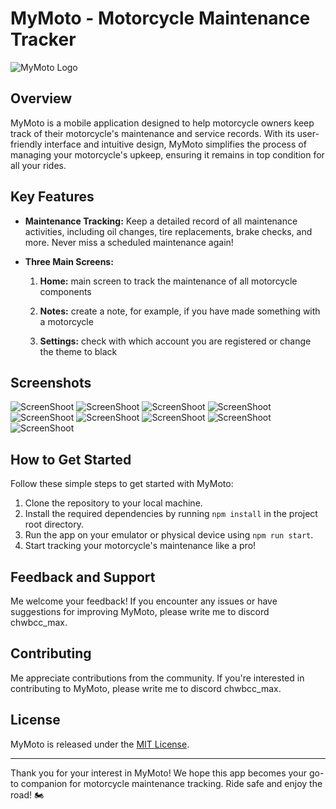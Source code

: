 # MyMoto - Motorcycle Maintenance Tracker

![MyMoto Logo](https://raw.githubusercontent.com/Chewbacca-14/MyMotoV2/master/assets/images/MyMotoIcon.png)

## Overview

MyMoto is a mobile application designed to help motorcycle owners keep track of their motorcycle's maintenance and service records. With its user-friendly interface and intuitive design, MyMoto simplifies the process of managing your motorcycle's upkeep, ensuring it remains in top condition for all your rides.

## Key Features

- **Maintenance Tracking:** Keep a detailed record of all maintenance activities, including oil changes, tire replacements, brake checks, and more. Never miss a scheduled maintenance again!

- **Three Main Screens:**

  1. **Home:** main screen to track the maintenance of all motorcycle components

  2. **Notes:** create a note, for example, if you have made something with a motorcycle

  3. **Settings:** check with which account you are registered or change the theme to black

## Screenshots

![ScreenShoot](https://github.com/Chewbacca-14/MyMotoV2/blob/master/assets/images/Screenshot_20230719_005822.jpg)
![ScreenShoot](https://github.com/Chewbacca-14/MyMotoV2/blob/master/assets/images/Screenshot_20230719_005833.jpg)
![ScreenShoot](https://github.com/Chewbacca-14/MyMotoV2/blob/master/assets/images/Screenshot_20230719_005906.jpg)
![ScreenShoot](https://github.com/Chewbacca-14/MyMotoV2/blob/master/assets/images/Screenshot_20230719_010031.jpg)
![ScreenShoot](https://github.com/Chewbacca-14/MyMotoV2/blob/master/assets/images/Screenshot_20230719_010034.jpg)
![ScreenShoot](https://github.com/Chewbacca-14/MyMotoV2/blob/master/assets/images/Screenshot_20230719_010042.jpg)
![ScreenShoot](https://github.com/Chewbacca-14/MyMotoV2/blob/master/assets/images/Screenshot_20230719_010046.jpg)
![ScreenShoot](https://github.com/Chewbacca-14/MyMotoV2/blob/master/assets/images/Screenshot_20230719_010050.jpg)
![ScreenShoot](https://github.com/Chewbacca-14/MyMotoV2/blob/master/assets/images/Screenshot_20230719_010135.jpg)

## How to Get Started

Follow these simple steps to get started with MyMoto:

1. Clone the repository to your local machine.
2. Install the required dependencies by running `npm install` in the project root directory.
3. Run the app on your emulator or physical device using `npm run start`.
4. Start tracking your motorcycle's maintenance like a pro!

## Feedback and Support

Me welcome your feedback! If you encounter any issues or have suggestions for improving MyMoto, please write me to discord chwbcc_max.


## Contributing

Me appreciate contributions from the community. If you're interested in contributing to MyMoto, please write me to discord chwbcc_max.

## License

MyMoto is released under the [MIT License](https://link-to-your-license-file).

---

Thank you for your interest in MyMoto! We hope this app becomes your go-to companion for motorcycle maintenance tracking. Ride safe and enjoy the road! 🏍️
